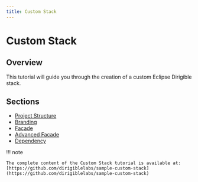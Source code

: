 ```yaml
---
title: Custom Stack
---
```


Custom Stack
===

## Overview

This tutorial will guide you through the creation of a custom Eclipse Dirigible stack.

## Sections

- [Project Structure](project-structure)
- [Branding](branding)
- [Facade](facade)
- [Advanced Facade](advanced-facade)
- [Dependency](dependency)

!!! note

    The complete content of the Custom Stack tutorial is available at: [https://github.com/dirigiblelabs/sample-custom-stack](https://github.com/dirigiblelabs/sample-custom-stack)